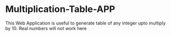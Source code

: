 # Multiplication-Table-APP
This Web Application is useful to generate table of any integer upto multiply by 10. Real numbers will not work here
